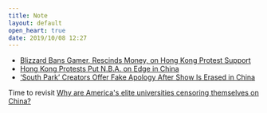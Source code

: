 ```yaml
---
title: Note
layout: default
open_heart: true
date: 2019/10/08 12:27
---
```


- [Blizzard Bans Gamer, Rescinds Money, on Hong Kong Protest Support](https://www.bloomberg.com/news/articles/2019-10-08/blizzard-bans-gamer-rescinds-money-on-hong-kong-protest-support)
- [Hong Kong Protests Put N.B.A. on Edge in China](https://www.nytimes.com/2019/10/07/sports/basketball/nba-china-hong-kong.html)
- [‘South Park’ Creators Offer Fake Apology After Show Is Erased in China](https://www.nytimes.com/2019/10/08/arts/television/south-park-china.html)

Time to revisit [Why are America's elite universities censoring themselves on China?](https://newrepublic.com/article/150476/american-elite-universities-selfcensorship-china)
